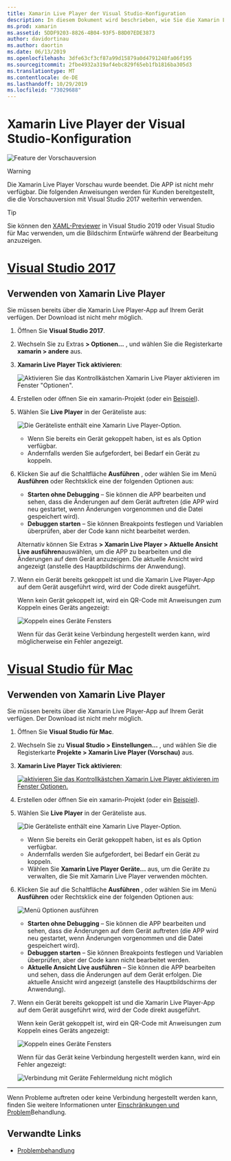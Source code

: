 ```yaml
---
title: Xamarin Live Player der Visual Studio-Konfiguration
description: In diesem Dokument wird beschrieben, wie Sie die Xamarin Live Player verwenden, um Live-Änderungen an einer laufenden Anwendung vorzunehmen.
ms.prod: xamarin
ms.assetid: 5DDF9203-8826-4B04-93F5-B8D07EDE3873
author: davidortinau
ms.author: daortin
ms.date: 06/13/2019
ms.openlocfilehash: 3dfe63cf3cf87a99d15879a0d4791248fa06f195
ms.sourcegitcommit: 2fbe4932a319af4ebc829f65eb1fb1816ba305d3
ms.translationtype: MT
ms.contentlocale: de-DE
ms.lasthandoff: 10/29/2019
ms.locfileid: "73029688"
---
```

# <a name="xamarin-live-player-visual-studio-configuration"></a>Xamarin Live Player der Visual Studio-Konfiguration

![Feature der Vorschauversion](~/media/shared/preview.png)

> [!WARNING]
> Die Xamarin Live Player Vorschau wurde beendet. Die APP ist nicht mehr verfügbar. Die folgenden Anweisungen werden für Kunden bereitgestellt, die die Vorschauversion mit Visual Studio 2017 weiterhin verwenden.

> [!TIP]
> Sie können den [XAML-Previewer](~/xamarin-forms/xaml/xaml-previewer/index.md) in Visual Studio 2019 oder Visual Studio für Mac verwenden, um die Bildschirm Entwürfe während der Bearbeitung anzuzeigen.

# <a name="visual-studio-2017tabwindows"></a>[Visual Studio 2017](#tab/windows)

## <a name="using-xamarin-live-player"></a>Verwenden von Xamarin Live Player

Sie müssen bereits über die Xamarin Live Player-App auf Ihrem Gerät verfügen. Der Download ist nicht mehr möglich.

1. Öffnen Sie **Visual Studio 2017**.
2. Wechseln Sie zu Extras **> Optionen...** , und wählen Sie die Registerkarte **xamarin > andere** aus.
3. **Xamarin Live Player Tick aktivieren**:

    ![Aktivieren Sie das Kontrollkästchen Xamarin Live Player aktivieren im Fenster "Optionen".](install-images/vs2017-options.png)

4. Erstellen oder öffnen Sie ein xamarin-Projekt (oder ein [Beispiel](~/tools/live-player/samples.md)).
5. Wählen Sie **Live Player** in der Geräteliste aus:

    ![Die Geräteliste enthält eine Xamarin Live Player-Option.](install-images/devices-empty-windows.png)

    - Wenn Sie bereits ein Gerät gekoppelt haben, ist es als Option verfügbar.
    - Andernfalls werden Sie aufgefordert, bei Bedarf ein Gerät zu koppeln.

6. Klicken Sie auf die Schaltfläche **Ausführen** , oder wählen Sie im Menü **Ausführen** oder Rechtsklick eine der folgenden Optionen aus:

    - **Starten ohne Debugging** – Sie können die APP bearbeiten und sehen, dass die Änderungen auf dem Gerät auftreten (die APP wird neu gestartet, wenn Änderungen vorgenommen und die Datei gespeichert wird).
    - **Debuggen starten** – Sie können Breakpoints festlegen und Variablen überprüfen, aber der Code kann nicht bearbeitet werden.

    Alternativ können Sie Extras **> Xamarin Live Player > Aktuelle Ansicht Live ausführen**auswählen, um die APP zu bearbeiten und die Änderungen auf dem Gerät anzuzeigen. Die aktuelle Ansicht wird angezeigt (anstelle des Hauptbildschirms der Anwendung).

7. Wenn ein Gerät bereits gekoppelt ist und die Xamarin Live Player-App auf dem Gerät ausgeführt wird, wird der Code direkt ausgeführt.

    Wenn kein Gerät gekoppelt ist, wird ein QR-Code mit Anweisungen zum Koppeln eines Geräts angezeigt:

    ![Koppeln eines Geräte Fensters](install-images/manage-empty-windows.png)

    Wenn für das Gerät keine Verbindung hergestellt werden kann, wird möglicherweise ein Fehler angezeigt.

# <a name="visual-studio-for-mactabmacos"></a>[Visual Studio für Mac](#tab/macos)

## <a name="using-xamarin-live-player"></a>Verwenden von Xamarin Live Player

Sie müssen bereits über die Xamarin Live Player-App auf Ihrem Gerät verfügen. Der Download ist nicht mehr möglich.

1. Öffnen Sie **Visual Studio für Mac**.
2. Wechseln Sie zu **Visual Studio > Einstellungen...** , und wählen Sie die Registerkarte **Projekte > Xamarin Live Player (Vorschau)** aus.
3. **Xamarin Live Player Tick aktivieren**:

    [![aktivieren Sie das Kontrollkästchen Xamarin Live Player aktivieren im Fenster Optionen.](install-images/vsmac-options-sml.png)](install-images/vsmac-options.png#lightbox)

4. Erstellen oder öffnen Sie ein xamarin-Projekt (oder ein [Beispiel](~/tools/live-player/samples.md)).
5. Wählen Sie **Live Player** in der Geräteliste aus.

    ![Die Geräteliste enthält eine Xamarin Live Player-Option.](install-images/devices.png)

    - Wenn Sie bereits ein Gerät gekoppelt haben, ist es als Option verfügbar.
    - Andernfalls werden Sie aufgefordert, bei Bedarf ein Gerät zu koppeln.
    - Wählen Sie **Xamarin Live Player Geräte...** aus, um die Geräte zu verwalten, die Sie mit Xamarin Live Player verwenden möchten.

6. Klicken Sie auf die Schaltfläche **Ausführen** , oder wählen Sie im Menü **Ausführen** oder Rechtsklick eine der folgenden Optionen aus:

    ![Menü Optionen ausführen](install-images/run-menu.png)

    - **Starten ohne Debugging** – Sie können die APP bearbeiten und sehen, dass die Änderungen auf dem Gerät auftreten (die APP wird neu gestartet, wenn Änderungen vorgenommen und die Datei gespeichert wird).
    - **Debuggen starten** – Sie können Breakpoints festlegen und Variablen überprüfen, aber der Code kann nicht bearbeitet werden.
    - **Aktuelle Ansicht Live ausführen** – Sie können die APP bearbeiten und sehen, dass die Änderungen auf dem Gerät erfolgen. Die aktuelle Ansicht wird angezeigt (anstelle des Hauptbildschirms der Anwendung).

7. Wenn ein Gerät bereits gekoppelt ist und die Xamarin Live Player-App auf dem Gerät ausgeführt wird, wird der Code direkt ausgeführt.

    Wenn kein Gerät gekoppelt ist, wird ein QR-Code mit Anweisungen zum Koppeln eines Geräts angezeigt:

    ![Koppeln eines Geräte Fensters](install-images/manage-empty.png)

    Wenn für das Gerät keine Verbindung hergestellt werden kann, wird ein Fehler angezeigt:

    ![Verbindung mit Geräte Fehlermeldung nicht möglich](install-images/error-cannot-connect.png)

-----

Wenn Probleme auftreten oder keine Verbindung hergestellt werden kann, finden Sie weitere Informationen unter [Einschränkungen und Problem](~/tools/live-player/troubleshooting.md)Behandlung.

## <a name="related-links"></a>Verwandte Links

- [Problembehandlung](~/tools/live-player/troubleshooting.md)
